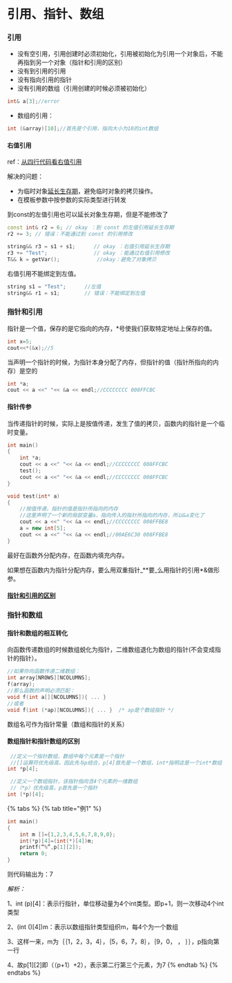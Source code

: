 # 引用、指针、数组

### 引用

* 没有空引用，引用创建时必须初始化，引用被初始化为引用一个对象后，不能再指到另一个对象（指针和引用的区别）
* 没有到引用的引用
* 没有指向引用的指针
* 没有引用的数组（引用创建的时候必须被初始化）

```cpp
int& a[3];//error
```

* 数组的引用：

```cpp
int (&array)[10];//首先是个引用，指向大小为10的int数组
```

#### 右值引用

ref：[从四行代码看右值引用](https://www.cnblogs.com/qicosmos/p/4283455.html)

解决的问题：

* 为临时对象[延长生存期](https://zh.cppreference.com/w/cpp/language/reference_initialization#.E4.B8.B4.E6.97.B6.E9.87.8F.E7.94.9F.E5.AD.98.E6.9C.9F)，避免临时对象的拷贝操作。
* 在模板参数中按参数的实际类型进行转发

到const的左值引用也可以延长对象生存期，但是不能修改了

```cpp
const int& r2 = 6; // okay ：到 const 的左值引用延长生存期 
r2 += 3; // 错误：不能通过到 const 的引用修改

string&& r3 = s1 + s1;      // okay ：右值引用延长生存期
r3 += "Test";               // okay ：能通过右值引用修改
T&& k = getVar();            //okay：避免了对象拷贝
```

右值引用不能绑定到左值。

```cpp
string s1 = "Test";	     //左值
string&& r1 = s1;        // 错误：不能绑定到左值
```

### 指针和引用

指针是一个值，保存的是它指向的内存，\*号使我们获取特定地址上保存的值。

```cpp
int x=5;
cout<<*(&x);//5
```

当声明一个指针的时候，为指针本身分配了内存，但指针的值（指针所指向的内存）是空的

```cpp
int *a;
cout << a <<" "<< &a << endl;//CCCCCCCC 008FFCBC
```

#### 指针传参

当传递指针的时候，实际上是按值传递，发生了值的拷贝，函数内的指针是一个临时变量。

```cpp
int main()
{
    int *a;
    cout << a <<" "<< &a << endl;//CCCCCCCC 008FFCBC
    test();
    cout << a <<" "<< &a << endl;//CCCCCCCC 008FFCBC
}

void test(int* a)
{
    //按值传递，指针的值是指针所指向的内存
    //这里声明了一个新的局部变量a，指向传入的指针所指向的内存，所以&a变化了
    cout << a <<" "<< &a << endl;//CCCCCCCC 008FFBE8
    a = new int[5];
    cout << a <<" "<< &a << endl;//00AE6C30 008FFBE8
}
```

最好在函数外分配内存，在函数内填充内存。

如果想在函数内为指针分配内存，要么用双重指针_\*\*要_么用指针的引用\*&做形参。

#### [指针和引用的区别](yin-yong-zhi-zhen-shu-zu.md#yin-yong)

### 指针和数组

#### 指针和数组的相互转化

向函数传递数组的时候数组蜕化为指针，二维数组退化为数组的指针\(不会变成指针的指针）。

```cpp
//如果你向函数传递二维数组：
int array[NROWS][NCOLUMNS];
f(array);
//那么函数的声明必须匹配：
void f(int a[][NCOLUMNS]){ ... }
//或者
void f(int (*ap)[NCOLUMNS]){ ... }  /* ap是个数组指针 */
```

数组名可作为指针常量（数组和指针的关系）

#### 数组指针和指针数组的区别

```cpp
 //定义一个指针数组，数组中每个元素是一个指针
 //[]运算符优先级高，因此先与p结合，p[4]首先是一个数组，int*指明这是一个int*数组
int *p[4]; 

 //定义一个数组指针，该指针指向含4个元素的一维数组
 //（*p）优先级高，p首先是一个指针
int (*p)[4]; 
```

{% tabs %}
{% tab title="例1" %}
```cpp
int main()
{
    int m []={1,2,3,4,5,6,7,8,9,0};
    int(*p)[4]=(int(*)[4])m;
    printf(“%”,p[1][2]);
    return 0;
}
```

则代码输出为：7

_解析：_

1、int \(p\)\[4\]：表示行指针，单位移动量为4个int类型。即p+1，则一次移动4个int类型 

2、\(int \(\)\[4\]\)m：表示以数组指针类型组织m，每4个为一个数组 

3、这样一来，m为｛｛1，2，3，4｝，｛5，6，7，8｝，｛9，0， ， ｝｝，p指向第一行 

4、故p\[1\]\[2\]即（（p+1）+2），表示第二行第三个元素，为7
{% endtab %}
{% endtabs %}

#### 


